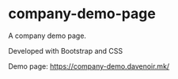 # company-demo-page
A company demo page.

Developed with Bootstrap and CSS

Demo page: https://company-demo.davenoir.mk/
